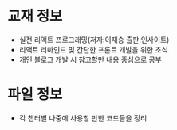 # 교재 정보
- 실전 리액트 프로그래밍(저자:이재승 출판:인사이트)
- 리액트 리마인드 및 간단한 프론트 개발을 위한 초석
- 개인 블로그 개발 시 참고할만 내용 중심으로 공부


# 파일 정보
- 각 챕터별 나중에 사용할 만한 코드들을 정리
